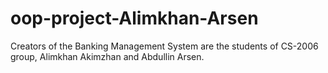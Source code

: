 # oop-project-Alimkhan-Arsen
Creators of the Banking Management System are the students of CS-2006 group, Alimkhan Akimzhan and Abdullin Arsen.
